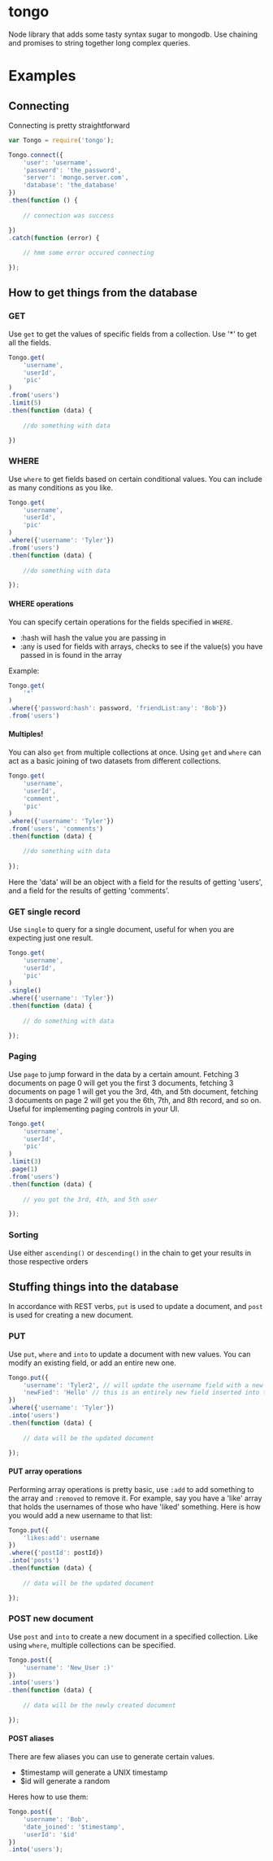 # tongo

Node library that adds some tasty syntax sugar to mongodb. Use chaining and promises to string together long complex queries. 

# Examples

## Connecting

Connecting is pretty straightforward

```javascript
var Tongo = require('tongo');

Tongo.connect({
	'user': 'username',
	'password': 'the_password',
	'server': 'mongo.server.com',
	'database': 'the_database'
})
.then(function () {
	
	// connection was success

})
.catch(function (error) {
	
	// hmm some error occured connecting

});
```

## How to get things from the database

### GET
Use ```get``` to get the values of specific fields from a collection. Use '*' to get all the fields. 

```javascript
Tongo.get(
	'username',
	'userId',
	'pic'
)
.from('users')
.limit(5)
.then(function (data) {
	
	//do something with data

})
```

### WHERE
Use ```where``` to get fields based on certain conditional values. You can include as many conditions as you like. 

```javascript
Tongo.get(
	'username',
	'userId',
	'pic'
)
.where({'username': 'Tyler'})
.from('users')
.then(function (data) {
	
	//do something with data

});
```

#### WHERE operations
You can specify certain operations for the fields specified in ```WHERE```. 

* :hash will hash the value you are passing in
* :any is used for fields with arrays, checks to see if the value(s) you have passed in is found in the array

Example:
```Javascript
Tongo.get(
	'*'
)
.where({'password:hash': password, 'friendList:any': 'Bob'})
.from('users')
```

#### Multiples!
You can also ```get``` from multiple collections at once. Using ```get``` and ```where``` can act as a basic joining of two datasets from different collections. 

```javascript
Tongo.get(
	'username',
	'userId',
	'comment',
	'pic'
)
.where({'username': 'Tyler'})
.from('users', 'comments')
.then(function (data) {

	//do something with data
	
});
```

Here the 'data' will be an object with a field for the results of getting 'users', and a field for the results of getting 'comments'.

### GET single record
Use ```single``` to query for a single document, useful for when you are expecting just one result.

```javascript
Tongo.get(
	'username',
	'userId',
	'pic'
)
.single()
.where({'username': 'Tyler'})
.then(function (data) {
	
	// do something with data

});
```

### Paging
Use ```page``` to jump forward in the data by a certain amount. Fetching 3 documents on page 0 will get you the first 3 documents, fetching 3 documents on page 1 will get you the 3rd, 4th, and 5th document, fetching 3 documents on page 2 will get you the 6th, 7th, and 8th record, and so on. Useful for implementing paging controls in your UI. 

```javascript
Tongo.get(
	'username',
	'userId',
	'pic'
)
.limit(3)
.page(1)
.from('users')
.then(function (data) {
	
	// you got the 3rd, 4th, and 5th user

});
```

### Sorting
Use either ```ascending()``` or ```descending()``` in the chain to get your results in those respective orders


## Stuffing things into the database

In accordance with REST verbs, ```put``` is used to update a document, and ```post``` is used for creating a new document.

### PUT
Use ```put```, ```where``` and ```into``` to update a document with new values. You can modify an existing field, or add an entire new one. 

```javascript
Tongo.put({
	'username': 'Tyler2', // will update the username field with a new value
	'newFied': 'Hello' // this is an entirely new field inserted into the document
})
.where({'username': 'Tyler'})
.into('users')
.then(function (data) {
	
	// data will be the updated document

});
```

#### PUT array operations
Performing array operations is pretty basic, use ```:add``` to add something to the array and ```:removed``` to remove it. For example, say you have a 'like' array that holds the usernames of those who have 'liked' something. Here is how you would add a new username to that list:

```javascript
Tongo.put({
	'likes:add': username
})
.where({'postId': postId})
.into('posts')
.then(function (data) {
	
	// data will be the updated document

});
```

### POST new document
Use ```post``` and ```into``` to create a new document in a specified collection. Like using ```where```, multiple collections can be specified. 

```javascript
Tongo.post({
	'username': 'New_User :)'
})
.into('users')
.then(function (data) {
	
	// data will be the newly created document

});
```

#### POST aliases
There are few aliases you can use to generate certain values. 

* $timestamp will generate a UNIX timestamp 
* $id will generate a random 

Heres how to use them:

```javascript
Tongo.post({
	'username': 'Bob',
	'date_joined': '$timestamp',
	'userId': '$id'
})
.into('users');
```

